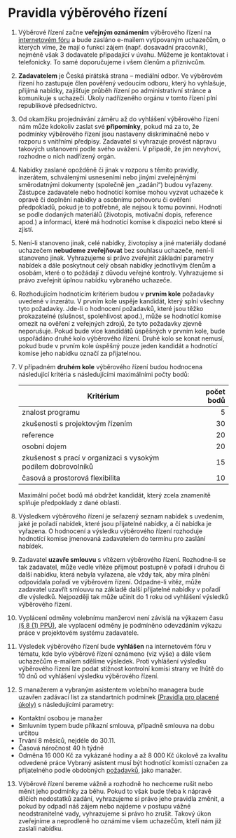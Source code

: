 Pravidla výběrového řízení
==========================

1. Výběrové řízení začne **veřejným oznámením** výběrového řízení na [internetovém fóru](https://forum.pirati.cz/verejna-vyberova-rizeni-f572/) a bude zasláno e-mailem vytipovaným uchazečům, o kterých víme, že mají o funkci zájem (např. dosavadní pracovník), nejméně však 3 dodavatele připadající v úvahu. Můžeme je kontaktovat i telefonicky. To samé doporučujeme i všem členům a příznivcům.
2. **Zadavatelem** je Česká pirátská strana – mediální odbor. Ve výběrovém řízení ho zastupuje člen pověřený vedoucím odboru, který ho vyhlašuje, přijímá nabídky, zajišťuje průběh řízení po administrativní stránce a komunikuje s uchazeči. Úkoly nadřízeného orgánu v tomto řízení plní republikové předsednictvo.
3. Od okamžiku projednávání záměru až do vyhlášení výběrového řízení nám může kdokoliv zaslat své **připomínky**, pokud má za to, že podmínky výběrového řízení jsou nastaveny diskriminačně nebo v rozporu s vnitřními předpisy. Zadavatel si vyhrazuje provést nápravu takových ustanovení podle svého uvážení. V případě, že jim nevyhoví, rozhodne o nich nadřízený orgán.
4. Nabídky zaslané opožděně či jinak v rozporu s těmito pravidly, inzerátem, schválenými usneseními nebo jinými zveřejněnými směrodatnými dokumenty (společně jen „zadání“) budou vyřazeny. Zástupce zadavatele nebo hodnotící komise mohou vyzvat uchazeče k opravě či doplnění nabídky a osobnímu pohovoru či ověření předpokladů, pokud je to potřebné, ale nejsou k tomu povinni. Hodnotí se podle dodaných materiálů (životopis, motivační dopis, reference apod.) a informací, které má hodnotící komise k dispozici nebo které si zjistí.
5. Není-li stanoveno jinak, celé nabídky, životopisy a jiné materiály dodané uchazečem **nebudeme zveřejňovat** bez souhlasu uchazeče, není-li stanoveno jinak. Vyhrazujeme si právo zveřejnit základní parametry nabídek a dále poskytnout celý obsah nabídky jednotlivým členům a osobám, které o to požádají z důvodu veřejné kontroly. Vyhrazujeme si právo zveřejnit úplnou nabídku vybraného uchazeče.
6. Rozhodujícím hodnotícím kritériem budou v **prvním kole** požadavky uvedené v inzerátu. V prvním kole uspěje kandidát, který splní všechny tyto požadavky. Jde-li o hodnocení požadavků, které jsou těžko prokazatelné (slušnost, spolehlivost apod.), může se hodnotící komise omezit na ověření z veřejných zdrojů, že tyto požadavky zjevně neporušuje. Pokud bude více kandidátů úspěšných v prvním kole, bude uspořádáno druhé kolo výběrového řízení. Druhé kolo se konat nemusí, pokud bude v prvním kole úspěšný pouze jeden kandidát a hodnotící komise jeho nabídku označí za přijatelnou.
7. V případném **druhém kole** výběrového řízení budou hodnocena následující kritéria s následujícími maximálními počty bodů:   

   Kritérium | počet bodů
   --------- | ---------:
   znalost programu | 5
   zkušenosti s projektovým řízením | 30
   reference | 20
   osobní dojem | 20
   zkušenost s prací v organizaci s vysokým podílem dobrovolníků | 15
   časová a prostorová flexibilita  | 10

   Maximální počet bodů má obdržet kandidát, který zcela znamenitě splňuje předpoklady z dané oblasti. 
8. Výsledkem výběrového řízení je seřazený seznam nabídek s uvedením, jaké je pořadí nabídek, které jsou přijatelné nabídky, a čí nabídka je vyřazena. O hodnocení a výsledku výběrového řízení rozhoduje hodnotící komise jmenovaná zadavatelem do termínu pro zaslání nabídek.
9. Zadavatel **uzavře smlouvu** s vítězem výběrového řízení. Rozhodne-li se tak zadavatel, může vedle vítěze přijmout postupně v pořadí i druhou či další nabídku, která nebyla vyřazena, ale vždy tak, aby míra plnění odpovídala pořadí ve výběrovém řízení. Odpadne-li vítěz, může zadavatel uzavřít smlouvu na základě další přijatelné nabídky v pořadí dle výsledků. Nejpozději tak může učinit do 1 roku od vyhlášení výsledků výběrového řízení.
10. Vyplácení odměny volebnímu manžerovi není závislá na výkazem času [(§ 8 (1) PPÚ)](https://www.pirati.cz/rules/ppu#plneni_ukolu), ale vyplacení odměny je podmíněno odevzdáním výkazu práce v projektovém systému zadavatele.
11. Výsledek výběrového řízení bude **vyhlášen** na internetovém fóru v tématu, kde bylo výběrové řízení oznámeno (viz výše) a dále všem uchazečům e-mailem sdělíme výsledek. Proti vyhlášení výsledku výběrového řízení lze podat stížnost kontrolní komisi strany ve lhůtě do 10 dnů od vyhlášení výsledku výběrového řízení.
12. S manažerem a vybraným asistentem volebního managera bude uzavřen zadávací list za standartních podmínek [(Pravidla pro placené úkoly)](https://www.pirati.cz/rules/ppu#plneni_ukolu) s následujícími parametry: 
 * Kontaktní osobou je manažer
 * Smluvním typem bude příkazní smlouva, případně smlouva na dobu určitou
 * Trvání 8 měsíců, nejdéle do 30.11.
 * Časová náročnost 40 h týdně
 * Odměna 16 000 Kč za vykázané hodiny a až 8 000 Kč úkolově za kvalitu odvedené práce
 Vybraný asistent musí být hodnotící komístí označen za přijatelného podle obdobných [požadavků](https://github.com/pirati-byro/spisy-rp-2016/tree/master/4530-vyberko-volebni-manager/zadani#požadujeme), jako manažer.
13. Výběrové řízení bereme vážně a rozhodně ho nechceme rušit nebo měnit jeho podmínky za běhu. Pokud to však bude třeba k nápravě dílčích nedostatků zadání, vyhrazujeme si právo jeho pravidla změnit, a pokud by odpadl náš zájem nebo najdeme v postupu vážné neodstranitelné vady, vyhrazujeme si právo ho zrušit. Takový úkon zveřejníme a neprodleně ho oznámíme všem uchazečům, kteří nám již zaslali nabídku.
